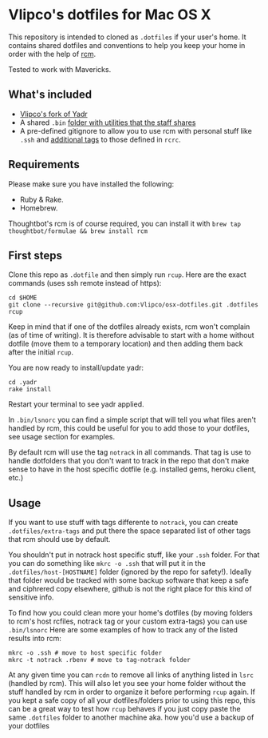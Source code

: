 Vlipco's dotfiles for Mac OS X 
================

This repository is intended to cloned as `.dotfiles` if your user's home. It contains shared dotfiles and conventions to help you keep your home in order with the help of [rcm](https://github.com/thoughtbot/rcm).

Tested to work with Mavericks.

## What's included

* [Vlipco's fork of Yadr](https://github.com/Vlipco/yadr)
* A shared `.bin` [folder with utilities that the staff shares](https://github.com/Vlipco/osx-dotfiles/tree/master/bin)
* A pre-defined gitignore to allow you to use rcm with personal stuff like `.ssh` and [additional tags](https://github.com/Vlipco/osx-dotfiles/blob/master/rcrc) to those defined in `rcrc`.

## Requirements

Please make sure you have installed the following:

* Ruby & Rake.
* Homebrew.

Thoughtbot's rcm is of course required, you can install it with `brew tap thoughtbot/formulae && brew install rcm`

## First steps


Clone this repo as `.dotfile` and then simply run `rcup`. Here are the exact commands (uses ssh remote instead of https):

```
cd $HOME
git clone --recursive git@github.com:Vlipco/osx-dotfiles.git .dotfiles
rcup
```

Keep in mind that if one of the dotfiles already exists, rcm won't complain (as of time of writing). It is therefore advisable to start with a home without dotfile (move them to a temporary location) and then adding them back after the initial `rcup`.

You are now ready to install/update yadr:

```
cd .yadr
rake install
```

Restart your terminal to see yadr applied.

In `.bin/lsnorc` you can find a simple script that will tell you what files aren't handled by rcm, this could be useful for you to add those to your dotfiles, see usage section for examples.

By default rcm will use the tag `notrack` in all commands. That tag is use to handle dotfolders that you don't want to track in the repo that don't make sense to have in the host specific dotfile (e.g. installed gems, heroku client, etc.)

## Usage

If you want to use stuff with tags differente to `notrack`, you can create `.dotfiles/extra-tags` and put there the space separated list of other tags that rcm should use by default.

You shouldn't put in notrack host specific stuff, like your `.ssh` folder. For that you can do something like `mkrc -o .ssh` that will put it in the `.dotfiles/host-[HOSTNAME]` folder (ignored by the repo for safety!). Ideally that folder would be tracked with some backup software that keep a safe and ciphrered copy elsewhere, github is not the right place for this kind of sensitive info.

To find how you could clean more your home's dotfiles (by moving folders to rcm's host rcfiles, notrack tag or your custom extra-tags) you can use `.bin/lsnorc` Here are some examples of how to track any of the listed results into rcm:

```
mkrc -o .ssh # move to host specific folder
mkrc -t notrack .rbenv # move to tag-notrack folder
```

At any given time you can `rcdn` to remove all links of anything listed in `lsrc` (handled by rcm). This will also let you see your home folder without the stuff handled by rcm in order to organize it before performing `rcup` again. If you kept a safe copy of all your dotfiles/folders prior to using this repo, this can be a great way to test how `rcup` behaves if you just copy paste the same `.dotfiles` folder to another machine aka. how you'd use a backup of your dotfiles

